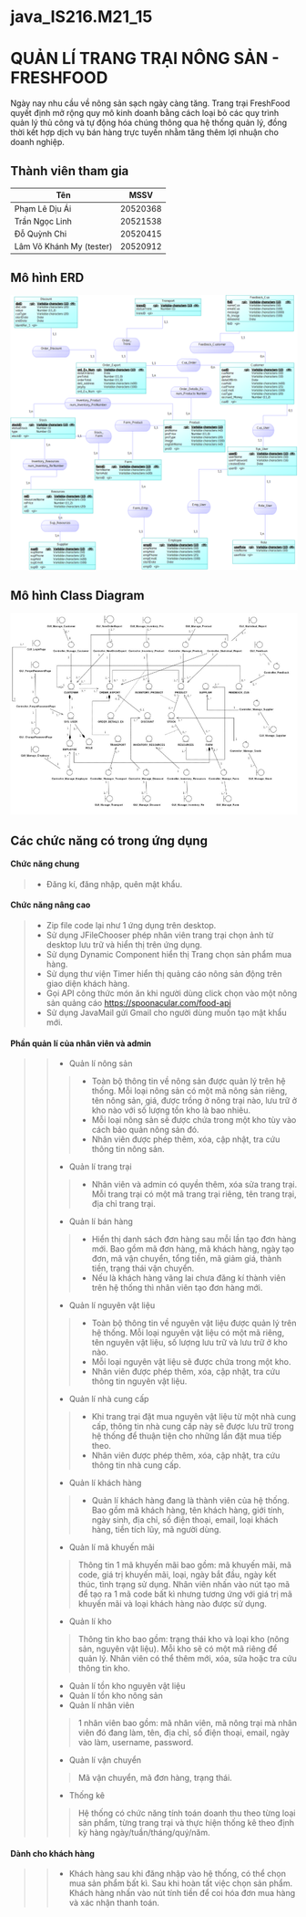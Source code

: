 # java_IS216.M21_15
# QUẢN LÍ TRANG TRẠI NÔNG SẢN - FRESHFOOD
Ngày nay nhu cầu về nông sản sạch ngày càng tăng. Trang trại FreshFood quyết định mở rộng quy mô kinh doanh bằng cách loại bỏ các quy trình quản lý thủ công và tự động hóa chúng thông qua hệ thống quản lý, đồng thời kết hợp dịch vụ bán hàng trực tuyến nhằm tăng thêm lợi nhuận cho doanh nghiệp.
## Thành viên tham gia
| Tên                        | MSSV     |
|----------------------------|----------|
| Phạm Lê Dịu Ái             | 20520368 |
| Trần Ngọc Linh             | 20521538 |
| Đỗ Quỳnh Chi               | 20520415 |
| Lâm Võ Khánh My (tester)   | 20520912 |
## Mô hình ERD
![image](https://github.com/aiai142/java_IS216.M21_15/blob/main/ERD_FRESHFOOD.png)
## Mô hình Class Diagram
![image](https://github.com/aiai142/java_IS216.M21_15/blob/main/ClassDiagram.png)
## Các chức năng có trong ứng dụng
#### Chức năng chung
> * Đăng kí, đăng nhập, quên mật khẩu.
#### Chức năng nâng cao
> * Zip file code lại như 1 ứng dụng trên desktop.
> * Sử dụng JFileChooser phép nhân viên trang trại chọn ảnh từ desktop lưu trữ và hiển thị trên ứng dụng.
> * Sử dụng Dynamic Component hiển thị Trang chọn sản phẩm mua hàng.
> * Sử dụng thư viện Timer hiển thị quảng cáo nông sản động trên giao diện khách hàng.
> * Gọi API công thức món ăn khi người dùng click chọn vào một nông sản quảng cáo https://spoonacular.com/food-api
> * Sử dụng JavaMail gửi Gmail cho người dùng muốn tạo mật khẩu mới.
#### Phần quản lí của nhân viên và admin 
>> * Quản lí nông sản
>>> * Toàn bộ thông tin về nông sản được quản lý trên hệ thống. Mỗi loại nông sản có một mã nông sản riêng, tên nông sản, giá, được trồng ở nông trại nào, lưu trữ ở kho nào với số lượng tồn kho là bao nhiêu.
>>> * Mỗi loại nông sản sẽ được chứa trong một kho tùy vào cách bảo quản nông sản đó.
>>> * Nhân viên được phép thêm, xóa, cập nhật, tra cứu thông tin nông sản.
>> * Quản lí trang trại
>>> * Nhân viên và admin có quyền thêm, xóa sửa trang trại. Mỗi trang trại có một mã trang trại riêng, tên trang trại, địa chỉ trang trại. 
>> * Quản lí bán hàng
>>> * Hiển thị danh sách đơn hàng sau mỗi lần tạo đơn hàng mới. Bao gồm mã đơn hàng, mã khách hàng, ngày tạo đơn, mã vận chuyển, tổng tiền, mã giảm giá, thành tiền, trạng thái vận chuyển.
>>> * Nếu là khách hàng vãng lai chưa đăng kí thành viên trên hệ thống thì nhân viên tạo đơn hàng mới. 
>> * Quản lí nguyên vật liệu
>>> * Toàn bộ thông tin về nguyên vật liệu được quản lý trên hệ thống. Mỗi loại nguyên vật liệu có một mã riêng, tên nguyên vật liệu, số lượng lưu trữ và lưu trữ ở kho nào.
>>> * Mỗi loại nguyên vật liệu sẽ được chứa trong một kho.
>>> * Nhân viên được phép thêm, xóa, cập nhật, tra cứu thông tin nguyên vật liệu. 
>> * Quản lí nhà cung cấp
>>> * Khi trang trại đặt mua nguyên vật liệu từ một nhà cung cấp, thông tin nhà cung cấp này sẽ được lưu trữ trong hệ thống để thuận tiện cho những lần đặt mua tiếp theo.
>>> * Nhân viên được phép thêm, xóa, cập nhật, tra cứu thông tin nhà cung cấp.
>> * Quản lí khách hàng
>>> * Quản lí khách hàng đang là thành viên của hệ thống. Bao gồm mã khách hàng, tên khách hàng, giới tính, ngày sinh, địa chỉ, số điện thoại, email, loại khách hàng, tiền tích lũy, mã người dùng. 
>> * Quản lí mã khuyến mãi
>>> Thông tin 1 mã khuyến mãi bao gồm: mã khuyến mãi, mã code, giá trị khuyến mãi, loại, ngày bắt đầu, ngày kết thúc, tình trạng sử dụng.
>>> Nhân viên nhấn vào nút tạo mã để tạo ra 1 mã code bất kì nhưng tương ứng với giá trị mã khuyến mãi và loại khách hàng nào được sử dụng.
>> * Quản lí kho
>>> Thông tin kho bao gồm: trạng thái kho và loại kho (nông sản, nguyên vật liệu). Mỗi kho sẽ có một mã riêng để quản lý. Nhân viên có thể thêm mới, xóa, sửa hoặc tra cứu thông tin kho.
>> * Quản lí tồn kho nguyên vật liệu
>> * Quản lí tồn kho nông sản
>> * Quản lí nhân viên
>>> 1 nhân viên bao gồm: mã nhân viên, mã nông trại mà nhân viên đó đang làm, tên, địa chỉ, số điện thoại, email, ngày vào làm, username, password.
>> * Quản lí vận chuyển
>>> Mã vận chuyển, mã đơn hàng, trạng thái.
>> * Thống kê
>>> Hệ thống có chức năng tính toán doanh thu theo từng loại sản phẩm, từng trang trại và thực hiện thống kê theo định kỳ hàng ngày/tuần/tháng/quý/năm.
#### Dành cho khách hàng
>> * Khách hàng sau khi đăng nhập vào hệ thống, có thể chọn mua sản phẩm bất kì. Sau khi hoàn tất việc chọn sản phẩm. Khách hàng nhấn vào nút tính tiền để coi hóa đơn mua hàng và xác nhận thanh toán. 
